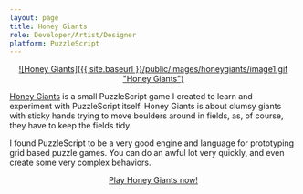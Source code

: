 ```yaml
---
layout: page
title: Honey Giants
role: Developer/Artist/Designer
platform: PuzzleScript
---
```


<center>
<a href="http://www.puzzlescript.net/play.html?p=8cbe871f8c0d59fab93b">![Honey Giants]({{ site.baseurl }}/public/images/honeygiants/image1.gif "Honey Giants")</a>
</center>
 
[Honey Giants](http://www.puzzlescript.net/play.html?p=8cbe871f8c0d59fab93b) is a small PuzzleScript game I created to learn and experiment with PuzzleScript itself. Honey Giants is about clumsy giants with sticky hands trying to move boulders around in fields, as, of course, they have to keep the fields tidy.

I found PuzzleScript to be a very good engine and language for prototyping grid based puzzle games. You can do an awful lot very quickly, and even create some very complex behaviors. 

<center>
<a href="http://www.puzzlescript.net/play.html?p=8cbe871f8c0d59fab93b">Play Honey Giants now!</a>
</center>